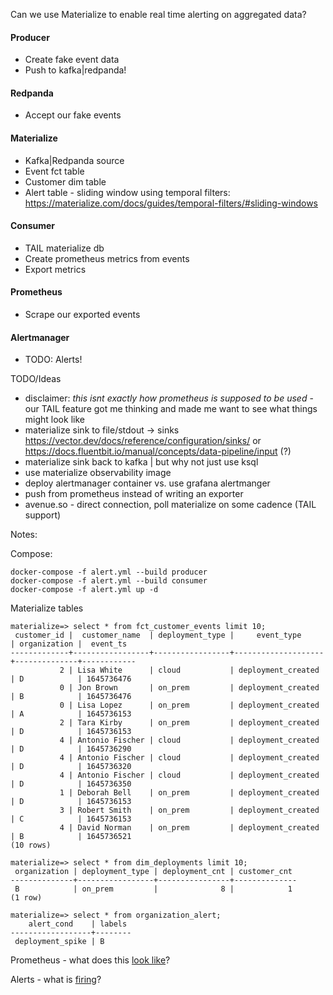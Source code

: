Can we use Materialize to enable real time alerting on aggregated data?

#### Producer
- Create fake event data
- Push to kafka|redpanda!
#### Redpanda
- Accept our fake events
#### Materialize
- Kafka|Redpanda source
- Event fct table 
- Customer dim table
- Alert table - sliding window using temporal filters: https://materialize.com/docs/guides/temporal-filters/#sliding-windows
#### Consumer
- TAIL materialize db 
- Create prometheus metrics from events 
- Export metrics
#### Prometheus
- Scrape our exported events
#### Alertmanager
- TODO: Alerts! 

TODO/Ideas
- disclaimer: _this isnt exactly how prometheus is supposed to be used_ - our TAIL feature got me thinking and made me want to see what things might look like
- materialize sink to file/stdout -> sinks https://vector.dev/docs/reference/configuration/sinks/ or https://docs.fluentbit.io/manual/concepts/data-pipeline/input (?)
- materialize sink back to kafka | but why not just use ksql
- use materialize observability image
- deploy alertmanager container vs. use grafana alertmanger
- push from prometheus instead of writing an exporter
- avenue.so - direct connection, poll materialize on some cadence (TAIL support)


Notes: 

Compose:
```
docker-compose -f alert.yml --build producer
docker-compose -f alert.yml --build consumer
docker-compose -f alert.yml up -d
```

Materialize tables
```
materialize=> select * from fct_customer_events limit 10;
 customer_id |  customer_name  | deployment_type |     event_type     | organization |  event_ts
-------------+-----------------+-----------------+--------------------+--------------+------------
           2 | Lisa White      | cloud           | deployment_created | D            | 1645736476
           0 | Jon Brown       | on_prem         | deployment_created | B            | 1645736476
           0 | Lisa Lopez      | on_prem         | deployment_created | A            | 1645736153
           2 | Tara Kirby      | on_prem         | deployment_created | D            | 1645736153
           4 | Antonio Fischer | cloud           | deployment_created | D            | 1645736290
           4 | Antonio Fischer | cloud           | deployment_created | D            | 1645736320
           4 | Antonio Fischer | cloud           | deployment_created | D            | 1645736350
           1 | Deborah Bell    | on_prem         | deployment_created | D            | 1645736153
           3 | Robert Smith    | on_prem         | deployment_created | C            | 1645736153
           4 | David Norman    | on_prem         | deployment_created | B            | 1645736521
(10 rows)

materialize=> select * from dim_deployments limit 10;
 organization | deployment_type | deployment_cnt | customer_cnt
--------------+-----------------+----------------+--------------
 B            | on_prem         |              8 |            1
(1 row)

materialize=> select * from organization_alert;
    alert_cond    | labels
------------------+--------
 deployment_spike | B
```

Prometheus - what does this [look like](http://localhost:9090/graph?g0.expr=organization_alert%7Bjob%3D%22event_exporter%22%7D&g0.tab=0&g0.stacked=0&g0.show_exemplars=0&g0.range_input=1h)?

Alerts - what is [firing](http://localhost:9090/alerts)?  